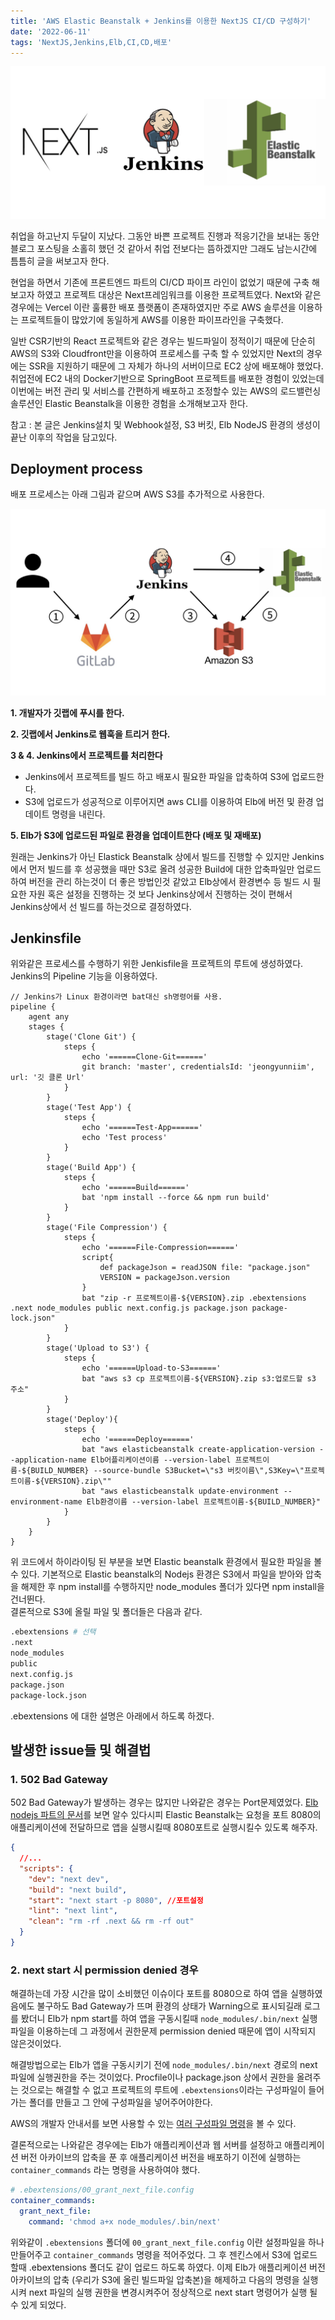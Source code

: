 ```yaml
---
title: 'AWS Elastic Beanstalk + Jenkins를 이용한 NextJS CI/CD 구성하기'
date: '2022-06-11'
tags: 'NextJS,Jenkins,Elb,CI,CD,배포'
---
```


![banner](./nextjs-jenkins-and-elb-img/banner.png)

취업을 하고난지 두달이 지났다. 그동안 바쁜 프로젝트 진행과 적응기간을 보내는 동안 블로그 포스팅을 소홀히 했던 것
같아서 취업 전보다는 뜸하겠지만 그래도 남는시간에 틈틈히 글을 써보고자 한다.

현업을 하면서 기존에 프론트엔드 파트의 CI/CD 파이프 라인이 없었기 때문에 구축 해보고자 하였고 프로젝트 대상은 Next프레임워크를 이용한 프로젝트였다. Next와 같은 경우에는 Vercel 이란 훌륭한 배포 플랫폼이 존재하였지만 주로 AWS 솔루션을 이용하는 프로젝트들이 많았기에 동일하게 AWS를 이용한 파이프라인을 구축했다.

일반 CSR기반의 React 프로젝트와 같은 경우는 빌드파일이 정적이기 때문에 단순히 AWS의 S3와 Cloudfront만을 이용하여 프로세스를 구축 할 수 있었지만 Next의 경우에는 SSR을 지원하기 때문에 그 자체가 하나의 서버이므로 EC2 상에 배포해야 했었다. 취업전에 EC2 내의 Docker기반으로 SpringBoot 프로젝트를 배포한 경험이 있었는데 이번에는
버전 관리 및 서비스를 간편하게 배포하고 조정할수 있는 AWS의 로드밸런싱 솔루션인 Elastic Beanstalk을 이용한 경험을 소개해보고자 한다.

참고 : 본 글은 Jenkins설치 및 Webhook설정, S3 버킷, Elb NodeJS 환경의 생성이 끝난 이후의 작업을 담고있다.

## Deployment process

배포 프로세스는 아래 그림과 같으며 AWS S3를 추가적으로 사용한다.

![banner](./nextjs-jenkins-and-elb-img/process.png)

**1. 개발자가 깃랩에 푸시를 한다.**

**2. 깃랩에서 Jenkins로 웹훅을 트리거 한다.**

**3 & 4. Jenkins에서 프로젝트를 처리한다**

- Jenkins에서 프로젝트를 빌드 하고 배포시 필요한 파일을 압축하여 S3에 업로드한다.
- S3에 업로드가 성공적으로 이루어지면 aws CLI를 이용하여 Elb에 버전 및 환경 업데이트 명령을 내린다.

**5. Elb가 S3에 업로드된 파일로 환경을 업데이트한다 (배포 및 재배포)**

원래는 Jenkins가 아닌 Elastick Beanstalk 상에서 빌드를 진행할 수 있지만
Jenkins에서 먼저 빌드를 후 성공했을 때만 S3로 올려 성공한 Build에 대한 압축파일만 업로드하여 버전을 관리 하는것이 더 좋은 방법인것 같았고 Elb상에서 환경변수 등
빌드 시 필요한 자원 혹은 설정을 진행하는 것 보다 Jenkins상에서 진행하는 것이 편해서 Jenkins상에서 선 빌드를 하는것으로 결정하였다.

## Jenkinsfile

위와같은 프로세스를 수행하기 위한 Jenkisfile을 프로젝트의 루트에 생성하였다. Jenkins의 Pipeline 기능을 이용하였다.

```js{30}
// Jenkins가 Linux 환경이라면 bat대신 sh명령어를 사용.
pipeline {
    agent any
    stages {
        stage('Clone Git') {
            steps {
                echo '======Clone-Git======'
                git branch: 'master', credentialsId: 'jeongyunniim', url: '깃 클론 Url'
            }
        }
        stage('Test App') {
            steps {
                echo '======Test-App======'
                echo 'Test process'
            }
        }
        stage('Build App') {
            steps {
                echo '======Build======'
                bat 'npm install --force && npm run build'
            }
        }
        stage('File Compression') {
            steps {
                echo '======File-Compression======'
                script{
                    def packageJson = readJSON file: "package.json"
                    VERSION = packageJson.version
                }
                bat "zip -r 프로젝트이름-${VERSION}.zip .ebextensions .next node_modules public next.config.js package.json package-lock.json"
            }
        }
        stage('Upload to S3') {
            steps {
                echo '======Upload-to-S3======'
                bat "aws s3 cp 프로젝트이름-${VERSION}.zip s3:업로드할 s3 주소"
            }
        }
        stage('Deploy'){
            steps {
                echo '======Deploy======'
                bat "aws elasticbeanstalk create-application-version --application-name Elb어플리케이션이름 --version-label 프로젝트이름-${BUILD_NUMBER} --source-bundle S3Bucket=\"s3 버킷이름\",S3Key=\"프로젝트이름-${VERSION}.zip\""
                bat "aws elasticbeanstalk update-environment --environment-name Elb환경이름 --version-label 프로젝트이름-${BUILD_NUMBER}"
            }
        }
    }
}
```

위 코드에서 하이라이팅 된 부분을 보면 Elastic beanstalk 환경에서 필요한 파일을 볼 수 있다.
기본적으로 Elastic beanstalk의 Nodejs 환경은 S3에서 파일을 받아와 압축을 해제한 후
npm install를 수행하지만 node_modules 폴더가 있다면 npm install을 건너뛴다.  
결론적으로 S3에 올릴 파일 및 폴더들은 다음과 같다.

```bash
.ebextensions # 선택
.next
node_modules
public
next.config.js
package.json
package-lock.json
```

.ebextensions 에 대한 설명은 아래에서 하도록 하겠다.

## 발생한 issue들 및 해결법

### 1. 502 Bad Gateway

502 Bad Gateway가 발생하는 경우는 많지만 나와같은 경우는 Port문제였었다.
[Elb nodejs 파트의 문서](https://docs.aws.amazon.com/ko_kr/elasticbeanstalk/latest/dg/nodejs-platform-proxy.html)를 보면 알수 있다시피 Elastic Beanstalk는 요청을 포트 8080의 애플리케이션에 전달하므로 앱을 실행시킬때 8080포트로 실행시킬수 있도록 해주자.

```json
{
  //...
  "scripts": {
    "dev": "next dev",
    "build": "next build",
    "start": "next start -p 8080", //포트설정
    "lint": "next lint",
    "clean": "rm -rf .next && rm -rf out"
  }
}
```

### 2. next start 시 permission denied 경우

해결하는데 가장 시간을 많이 소비했던 이슈이다 포트를 8080으로 하여 앱을 실행하였음에도 불구하도
Bad Gateway가 뜨며 환경의 상태가 Warning으로 표시되길래 로그를 봤더니 Elb가 npm start를
하여 앱을 구동시킬때 `node_modules/.bin/next` 실행파일을 이용하는데 그 과정에서 권한문제 permission denied 때문에 앱이 시작되지 않은것이었다.

해결방법으로는 Elb가 앱을 구동시키기 전에 `node_modules/.bin/next` 경로의 next 파일에 실행권한을 주는 것이었다. Procfile이나 package.json 상에서 권한을 올려주는 것으로는 해결할 수 없고 프로젝트의 루트에
`.ebextensions`이라는 구성파일이 들어가는 폴더를 만들고 그 안에 구성파일을 넣어주어야한다.

AWS의 개발자 안내서를 보면 사용할 수 있는 [여러 구성파일 명령](https://docs.aws.amazon.com/ko_kr/elasticbeanstalk/latest/dg/customize-containers-ec2.html)을 볼 수 있다.

결론적으로는 나와같은 경우에는 Elb가 애플리케이션과 웹 서버를 설정하고 애플리케이션 버전 아카이브의 압축을 푼 후 애플리케이션 버전을 배포하기 이전에 실행하는 `container_commands` 라는 명령을 사용하여야 했다.

```yaml
# .ebextensions/00_grant_next_file.config
container_commands:
  grant_next_file:
    command: 'chmod a+x node_modules/.bin/next'
```

위와같이 `.ebextensions` 폴더에 `00_grant_next_file.config` 이란 설정파일을 하나 만들어주고 `container_commands` 명령을 적어주었다.
그 후 젠킨스에서 S3에 업로드할때 .ebextensions 폴더도 같이 업로드 하도록 하였다.
이제 Elb가 애플리케이션 버전 아카이브의 압축 (우리가 S3에 올린 빌드파일 압축본)을 해제하고 다음의 명령을 실행시켜
next 파일의 실행 권한을 변경시켜주어 정상적으로 next start 명령어가 실행 될 수 있게 되었다.
